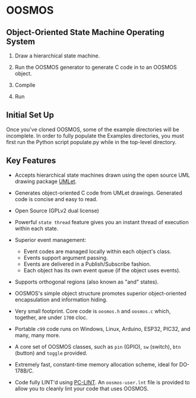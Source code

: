 # OOSMOS

## Object-Oriented State Machine Operating System

1. Draw a hierarchical state machine.

2. Run the OOSMOS generator to generate C code in to an OOSMOS object.

3. Compile

4. Run

## Initial Set Up

Once you've cloned OOSMOS, some of the example directories will
be incomplete.  In order to fully populate the Examples directories, you
must first run the Python script populate.py while in the top-level directory.

## Key Features

- Accepts hierarchical state machines drawn using the open source UML drawing package [UMLet](https://www.umlet.com/).

- Generates object-oriented C code from UMLet drawings.  Generated code is concise and easy to read.

- Open Source (GPLv2 dual license)

- Powerful `state thread` feature gives you an instant thread of execution within each state.

- Superior event management:
  - Event codes are managed locally within each object's class.
  - Events support argument passing.
  - Events are delivered in a Publish/Subscribe fashion.
  - Each object has its own event queue (if the object uses events).

- Supports orthogonal regions (also known as "and" states).

- OOSMOS's simple object structure promotes superior object-oriented encapsulation and information hiding.

- Very small footprint. Core code is `oosmos.h` and `oosmos.c` which, together, are under `1700` cloc.

- Portable `c99` code runs on Windows, Linux, Arduino, ESP32, PIC32, and many, many more.

- A core set of OOSMOS classes, such as `pin` (GPIO), `sw` (switch), `btn` (button) and `toggle` provided.

- Extremely fast, constant-time memory allocation scheme, ideal for DO-178B/C.

- Code fully LINT'd using [PC-LINT](https://www.gimpel.com/).   An `oosmos-user.lnt` file is provided to allow you to cleanly lint your code that uses OOSMOS.
